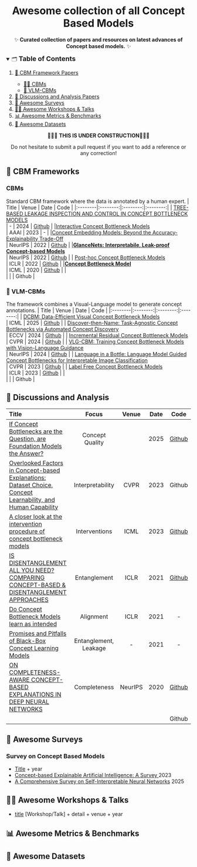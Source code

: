 <a name="readme-head"></a>
<h1 align="center"> Awesome collection of all Concept Based Models </h1> 

<p align="center">
    ✨<b> Curated collection of papers and resources on latest advances of Concept based models.</b> ✨
</p>

<details open>
<summary>🗂️ <font size="4"><b>Table of Contents</b></font></summary>
<ol>
<li><a href="#-cbm-frameworks">📖 CBM Framework Papers</a></li>
  <ul>
    <li><a href="#cbms">👨‍⚕️ CBMs</a></li>
    <li><a href="#-vlm-cbms">🤖 VLM-CBMs</a></li>
  </ul>
<li><a href="#-discussions-and-analysis">🔬 Discussions and Analysis Papers</a></li>
<li><a href="#-awesome-surveys">📖 Awesome Surveys</a></li>
<li><a href="#-awesome-workshops--talks">👩‍🏫 Awesome Workshops & Talks</a></li>
<li><a href="#-awesome-metrics--benchmarks">📊 Awesome Metrics & Benchmarks</a></li>
<li><a href="#-awesome-datasets">💾 Awesome Datasets</a></li>
</ol>
</details>

<p align="center">
    🚧🚧🚧 <b>THIS IS UNDER CONSTRUCTION</b>🚧🚧🚧
</p>
<p align="center">
    Do not hesitate to submit a pull request if you want to add a reference or any correction!
</p>

## 📖 CBM Frameworks
### CBMs
Standard CBM framework where the data is annotated by a human expert.
|  Title  |   Venue  |   Date   |   Code   |
|:--------|:--------:|:--------:|:--------:|
| [TREE-BASED LEAKAGE INSPECTION AND CONTROL IN CONCEPT BOTTLENECK MODELS](https://arxiv.org/pdf/2410.06352) <br> | - | 2024 | [Github](https://github.com/ai4ai-lab/mixed-cbm-with-trees) |
|[Interactive Concept Bottleneck Models](https://ojs.aaai.org/index.php/AAAI/article/view/25736) <br> | AAAI | 2023 | - |
|[Concept Embedding Models: Beyond the Accuracy-Explainability Trade-Off](https://arxiv.org/pdf/2209.09056) <br> | NeurIPS | 2022 | [Github](https://github.com/mateoespinosa/cem/) |
|[**GlanceNets: Interpretabile, Leak-proof Concept-based Models**](https://arxiv.org/pdf/2205.15612) <br> | NeurIPS | 2022 | [Github](https://github.com/ema-marconato/glancenet) |
| [Post-hoc Concept Bottleneck Models](https://arxiv.org/pdf/2205.15480.pdf) <br> | ICLR | 2022 | [Github](https://github.com/mertyg/post-hoc-cbm) |
|[**Concept Bottleneck Model**](https://proceedings.mlr.press/v119/koh20a) <br> | ICML | 2020 | [Github](https://github.com/yewsiang/ConceptBottleneck) |
| <br> |  |  | Github |

### 🤖 VLM-CBMs
The framework combines a Visual-Language model to generate concept annotations.
|  Title  |   Venue  |   Date   |   Code   |
|:--------|:--------:|:--------:|:--------:|
| [DCBM: Data-Efficient Visual Concept Bottleneck Models](https://arxiv.org/pdf/2412.11576) <br> | ICML | 2025 | [Github](https://github.com/KathPra/DCBM) |
| [Discover-then-Name: Task-Agnostic Concept Bottlenecks via Automated Concept Discovery](https://arxiv.org/pdf/2407.14499) <br> | ECCV | 2024 | [Github](https://github.com/neuroexplicit-saar/Discover-then-Name) |
| [Incremental Residual Concept Bottleneck Models](https://arxiv.org/pdf/2404.08978) <br> | CVPR | 2024 | [Github](https://github.com/HelloSCM/Res-CBM) |
| [VLG-CBM: Training Concept Bottleneck Models with Vision-Language Guidance](https://arxiv.org/pdf/2408.01432) <br> | NeurIPS | 2024 | [Github](https://github.com/Trustworthy-ML-Lab/VLG-CBM) |
| [Language in a Bottle: Language Model Guided Concept Bottlenecks for Interpretable Image Classification](https://arxiv.org/pdf/2211.11158.pdf) <br> | CVPR | 2023 | [Github](https://github.com/YueYANG1996/LaBo) |
| [Label Free Concept Bottleneck Models](https://arxiv.org/pdf/2304.06129.pdf) <br> | ICLR | 2023 | [Github](https://github.com/Trustworthy-ML-Lab/Label-free-CBM) |
| <br> |  |  | Github |



## 🔬 Discussions and Analysis
|  Title  |     Focus     |  Venue  |   Date   |   Code   |
|:--------|:-------------:|:-------:|:--------:|:--------:|
| [If Concept Bottlenecks are the Question, are Foundation Models the Answer?](https://arxiv.org/pdf/2504.19774) <br> | Concept Quality |  | 2025 | [Github](https://github.com/debryu/CQA) |
| [Overlooked Factors in Concept-based Explanations: Dataset Choice, Concept Learnability, and Human Capability](https://arxiv.org/pdf/2207.09615) <br> | Interpretability | CVPR | 2023 | Github |
| [A closer look at the intervention procedure of concept bottleneck models](https://arxiv.org/pdf/2302.14260.pdf) <br> | Interventions | ICML | 2023 | [Github](https://github.com/ssbin4/Closer-Intervention-CBM) |
| [IS DISENTANGLEMENT ALL YOU NEED? COMPARING CONCEPT-BASED & DISENTANGLEMENT APPROACHES](https://arxiv.org/pdf/2104.06917) <br> | Entanglement | ICLR | 2021 | [Github](https://github.com/dmitrykazhdan/concept-based-xai) |
| [Do Concept Bottleneck Models learn as intended](https://arxiv.org/abs/2105.04289) <br> | Alignment | ICLR | 2021 | - |
| [Promises and Pitfalls of Black-Box Concept Learning Models](https://arxiv.org/pdf/2106.13314.pdf)  <br> | Entanglement, Leakage | - | 2021 | - |
| [ON COMPLETENESS-AWARE CONCEPT-BASED EXPLANATIONS IN DEEP NEURAL NETWORKS](https://arxiv.org/pdf/1910.07969) <br> | Completeness | NeurIPS | 2020 | [Github](https://github.com/chihkuanyeh/concept_exp) |
| <br> |  |  |  | Github |


## 📖 Awesome Surveys
### Survey on Concept Based Models
- [Title](link) + year
- [Concept-based Explainable Artificial Intelligence: A Survey
](https://arxiv.org/pdf/2312.12936.pdf) 2023
- [A Comprehensive Survey on Self-Interpretable Neural Networks](https://arxiv.org/pdf/2501.15638) 2025


## 👩‍🏫 Awesome Workshops & Talks
- [title](link) [Workshop/Talk] + detail + venue + year

## 📊 Awesome Metrics & Benchmarks

## 💾 Awesome Datasets

